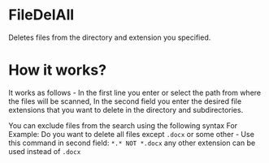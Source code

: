 # FileDelAll
Deletes files from the directory and extension you specified.

# How it works?
It works as follows - In the first line you enter or select the path from where the files will be scanned, In the second field you enter the desired file extensions that you want to delete in the directory and subdirectories.

You can exclude files from the search using the following syntax
For Example: Do you want to delete all files except `.docx` or some other - Use this command in second field: `*.* NOT *.docx`
any other extension can be used instead of `.docx`
